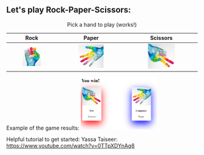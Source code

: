 ## Let's play Rock-Paper-Scissors:
<center>
 Pick a hand to play (works!)
 
| Rock | Paper | Scissors |
|:----:|:-----:|:----------:|
| <a href="https://jennifer184.pythonanywhere.com/1"> <img src="/media/rock.png"  width=40% height=40%></a> | <a href="https://jennifer184.pythonanywhere.com/2"><img src="/media/paper.png"  width=40% height=40%></a> | <a href="https://jennifer184.pythonanywhere.com/3"> <img src="/media/scissors.png"  width=40% height=40%> </a> |
 
</center>
Example of the game results:
<img src="/media/return.png" width=40% height=40%>

Helpful tutorial to get started: Yassa Taiseer: https://www.youtube.com/watch?v=0TTpXDYnAg8
